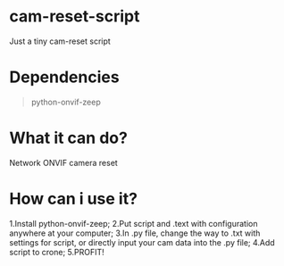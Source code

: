 # cam-reset-script
Just a tiny cam-reset script
# Dependencies
> python-onvif-zeep
# What it can do?
Network ONVIF camera reset
# How can i use it?
1.Install python-onvif-zeep;
2.Put script and .text with configuration anywhere at your computer;
3.In .py file, change the way to .txt with settings for script, or directly input your cam data into the .py file;
4.Add script to crone;
5.PROFIT!
